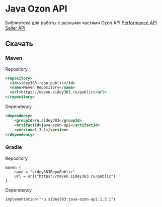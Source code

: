# Java Ozon API
Библиотека для работы с разными частями Ozon API
[Performance API](https://docs.ozon.ru/api/performance)
[Seller API](https://docs.ozon.ru/api/seller)
## Скачать
### Maven
Repository 
```xml
<repository>
  <id>sidey383-repo-public</id>
  <name>Maven Repository</name>
  <url>https://maven.sidey383.ru/public</url>
</repository>
```
Dependency
```xml
<dependency>
    <groupId>ru.sidey383</groupId>
    <artifactId>java-ozon-api</artifactId>
    <version>1.3.1</version>
</dependency>
```
### Gradle
Repository 
```
maven {
    name = "sidey383RepoPublic"
    url = uri("https://maven.sidey383.ru/public")
}
```
Dependency 
```
implementation("ru.sidey383:java-ozon-api:1.3.1")
```
